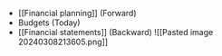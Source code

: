 - [[Financial planning]] (Forward)
- Budgets (Today)
- [[Financial statements]] (Backward)
![[Pasted image 20240308213605.png]]
